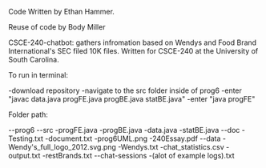 Code Written by Ethan Hammer.

Reuse of code by Body Miller

CSCE-240-chatbot: gathers infromation based on Wendys and Food Brand International's SEC filed 10K files.
Written for CSCE-240 at the University of South Carolina.

To run in terminal:

-download repository
-navigate to the src folder inside of prog6
-enter "javac data.java progFE.java progBE.java statBE.java"
-enter "java progFE"

Folder path:

--prog6
  --src
    -progFE.java
    -progBE.java
    -data.java
    -statBE.java
  --doc
    -Testing.txt
    -document.txt 
    -prog6UML.png
    -240Essay.pdf
  --data
    -Wendy's_full_logo_2012.svg.png
    -Wendys.txt
    -chat_statistics.csv
    -output.txt 
    -restBrands.txt
    --chat-sessions
      -(alot of example logs).txt
    
